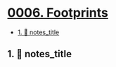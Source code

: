 # [0006. Footprints](https://github.com/Tdahuyou/TNotes.template/tree/main/notes/0006.%20Footprints)

<!-- region:toc -->
- [1. 📒 notes_title](#1--notes_title)
<!-- endregion:toc -->

## 1. 📒 notes_title

<Footprints :times="[2025, 3, 15, 0, 43]">
  <template #text-area>
    <p>正在整理 TNotes.template 的功能文档</p>
    <p>现在外边正下着小于雨 🌧️</p>
  </template>
  <template #image-list="{ openModal }">
    <img src="assets/2025-03-15-00-44-24.png" @click="openModal(0)"/>
    <img src="assets/2025-03-15-00-44-24.png" @click="openModal(1)"/>
    <img src="assets/2025-03-15-00-44-24.png" @click="openModal(2)"/>
    <img src="assets/2025-03-15-00-44-24.png" @click="openModal(3)"/>
    <img src="assets/we.jpg" @click="openModal(4)"/>
    <img src="assets/2025-03-15-00-44-24.png" @click="openModal(5)"/>
    <img src="assets/2025-03-15-00-44-24.png" @click="openModal(6)"/>
    <img src="assets/2025-03-15-00-44-24.png" @click="openModal(7)"/>
    <img src="assets/2025-03-15-00-44-24.png" @click="openModal(8)"/>
  </template>
</Footprints>